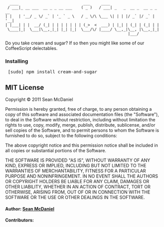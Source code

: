   	  ____                             ___     ____                         
 	 / ___|_ __ ___  __ _ _ __ ___    ( _ )   / ___| _   _  __ _  __ _ _ __ 
	| |   | '__/ _ \/ _` | '_ ` _ \   / _ \/\ \___ \| | | |/ _` |/ _` | '__|
	| |___| | |  __/ (_| | | | | | | | (_>  <  ___) | |_| | (_| | (_| | |   
 	 \____|_|  \___|\__,_|_| |_| |_|  \___/\/ |____/ \__,_|\__, |\__,_|_|   
                                                       	   |___/


Do you take cream and sugar? If so then you might like some of our CoffeeScript delectables.

### Installing
<pre>
 [sudo] npm install cream-and-sugar
</pre>

## MIT License 

Copyright © 2011 Sean McDaniel

Permission is hereby granted, free of charge, to any person obtaining a copy
of this software and associated documentation files (the "Software"), to deal
in the Software without restriction, including without limitation the rights
to use, copy, modify, merge, publish, distribute, sublicense, and/or sell
copies of the Software, and to permit persons to whom the Software is
furnished to do so, subject to the following conditions:

The above copyright notice and this permission notice shall be included in
all copies or substantial portions of the Software.

THE SOFTWARE IS PROVIDED "AS IS", WITHOUT WARRANTY OF ANY KIND, EXPRESS OR
IMPLIED, INCLUDING BUT NOT LIMITED TO THE WARRANTIES OF MERCHANTABILITY,
FITNESS FOR A PARTICULAR PURPOSE AND NONINFRINGEMENT. IN NO EVENT SHALL THE
AUTHORS OR COPYRIGHT HOLDERS BE LIABLE FOR ANY CLAIM, DAMAGES OR OTHER
LIABILITY, WHETHER IN AN ACTION OF CONTRACT, TORT OR OTHERWISE, ARISING FROM,
OUT OF OR IN CONNECTION WITH THE SOFTWARE OR THE USE OR OTHER DEALINGS IN
THE SOFTWARE.

#### Author: [Sean McDaniel](http://www.mcdconsultingllc.com)
#### Contributors: 